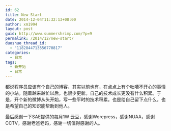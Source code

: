```yaml
---
id: 62
title: New Start
date: 2014-12-04T11:32:13+08:00
author: xm1994
layout: post
guid: http://www.summershrimp.com/?p=9
permalink: /2014/12/new-start/
duoshuo_thread_id:
  - "1182844713556770817"
categories:
  - 日常
tags:
  - 新开始
  - 日常
---
```

都说程序员应该有个自己的博客，其实以前也有，在点点上有个吐嘈不开心的事情的小站。随着越来越忙以后，也很少更新。自己的技术成长更没有什么积累。于是，开个新的微博从头开始，写一些平时的技术积累。也是给自己留下点什么，也是希望自己的知识能帮助到他人。

最后感谢一下SAE提供的每月1W 云豆，感谢Worepress，感谢NUAA，感谢CCTV，感谢老爸老妈，感谢一切值得感谢的人。